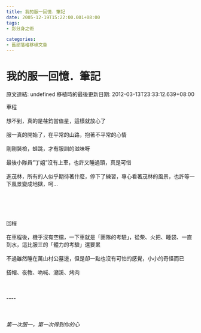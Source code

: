 ```yaml
---
title: 我的服一回憶．筆記
date: 2005-12-19T15:22:00.001+08:00
tags: 
- 影分身之術

categories:
- 舊部落格移植文章
---
```


# 我的服一回憶．筆記

原文連結: undefined
移植時的最後更新日期: 2012-03-13T23:33:12.639+08:00

車程<br /><br />想不到，真的是荏鈞當值星，這樣就放心了<br /><br />服一真的開始了，在平常的山路，抱著不平常的心情<br /><br />剛剛裝檢，蛙跳，才有服訓的滋味呀<br /><br />最後小隊員”丁姐”沒有上車，也許又睡過頭，真是可惜<br /><br />進茂林，所有的人似乎期待著什麼，停下了練習，專心看著茂林的風景，也許等一下風景變成地獄，呵...<br /><br /><a name='more'></a><br /><br /><br /><br />回程<br /><br />在車程後，機乎沒有空檔，一下車就是「團隊的考驗」，從柴、火把、睡袋、一直到水，這比服三的「體力的考驗」還要累<br /><br />不過雖然睡在萬山村公墓邊，但是卻一點也沒有可怕的感覺，小小的奇怪而已<br /><br />搭帽、夜教、吶喊、溯溪、烤肉<br /><br /><br /><br />----<br /><br /><br /><br />*第一次服一，第一次得到你的心*
